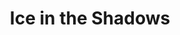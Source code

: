 ---
portfolio: ice
title:  "Ice in the Shadows"
description: "Debuting 8.1.23"
imgSrc: "../images/v3/ice/ice-cover.jpg"
layout: port-v
set: ice
---